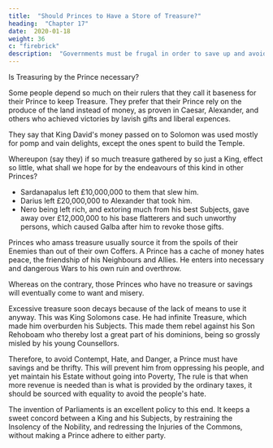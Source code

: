 ```yaml
---
title:  "Should Princes to Have a Store of Treasure?"
heading:  "Chapter 17"
date:  2020-01-18
weight: 36
c: "firebrick"
description:  "Governments must be frugal in order to save up and avoid war and disorder"
---
```



Is Treasuring by the Prince necessary?

Some people depend so much on their rulers that they call it baseness for their Prince to keep Treasure. They prefer that their Prince rely on the produce of the land instead of money, as proven in Caesar, Alexander, and others who achieved victories by lavish gifts and liberal expences.

They say that King David's money passed on to Solomon was used mostly for pomp and vain delights, except the ones spent to build the Temple.

Whereupon (say they) if so much treasure gathered by so just a King, effect so little, what shall we hope for by the endeavours of this kind in other Princes?

- Sardanapalus left £10,000,000 to them that slew him. 
- Darius left £20,000,000 to Alexander that took him. 
- Nero being left rich, and extoring much from his best Subjects, gave away over £12,000,000 to his base flatterers and such unworthy persons, which caused Galba after him to revoke those gifts.

Princes who amass treasure usually source it from the spoils of their Enemies than out of their own Coffers. A Prince has a cache of money hates peace, the friendship of his Neighbours and Allies. He enters into necessary and dangerous Wars to his own ruin and overthrow.

Whereas on the contrary, those Princes who have no treasure or savings will eventually come to want and misery.<!--  which do not providently lay up Treasure, or do immoderately consume the same when they have it, will sodainly --> 

<!-- All which, with divers other weak arguments of this kind, (which for brevity I omit) make nothing against the lawful gathering and massing up of Treasure by , if they be rightly understood. -->

<!-- For first, concerning those worthies who have obtained to the highest top of honour and dignity, by their great gifts and expences, who know not that this hath been done rather upon the , which is indeed a Bounty that causeth neither loss nor peril? -->

Excessive treasure soon decays because of the lack of means to use it anyway.  This was King Solomons case. He had infinite Treasure, which made him overburden his Subjects. This made them rebel against his Son Rehoboam who thereby lost a great part of his dominions, being so grossly misled by his young Counsellors.

Therefore, to avoid Contempt, Hate, and Danger, a Prince must have savings and be thrifty. This will prevent him from oppressing his people, and yet maintain his Estate without going into Poverty, The rule is that when more revenue is needed than is what is provided by the ordinary taxes, it should be sourced with equality to avoid the people's hate<!--  of the , who are never pleased except their contributions be granted by general consent -->.

<!-- for further proof whereof I might yet produce some other examples, which here I do omit as needless. -->
The invention of Parliaments is an excellent policy to this end. It keeps a sweet concord between a King and his Subjects, by restraining the Insolency of the Nobility, and redressing the Injuries of the Commons, without making a Prince adhere to either party.

<!-- There could nothing be devised with more judgement for the common quiet of a Kingdom, or with greater care for the safety of a King, who hereby hath also good means to dispatch those things by others, which will move envy, and to execute that himself which will merit thanks.
 -->
